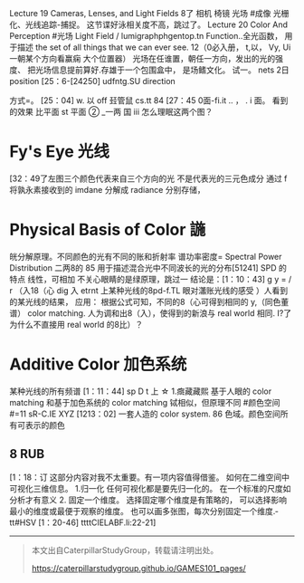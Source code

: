 
Lecture 19
Cameras, Lenses, and Light Fields 8了
相机 椅镜 光场
#成像
光栅化、光线追踪-捕捉。
这节谍好泳相关度不高，跳过了。
Lecture 20
Color And Perception
#光场 Light Field / lumigraph­phgentop.tn Function..全光函数，
用于描述 the set of all things that we can ever see.
12（0必入册， t,以， Vy, Ui
一朝某个方向看赢痫 大个位置器）
光场在任谁置，朝任一方向，发出的光的强度、
把光场信息提前算好.存雄于一个包围盒中，
是场鳍文化。 试一。 nets 2日 position
[25：6-[24250] udfntg.SU direction

方式=。 [25：04]
w. 以
off 㠭管鼠 cs.tt 84
[27：45
0面-fi.it
..
，
.
i 面。
看到的效果 比平面 st 平面
②
_一两
国 iii
怎么理眠这两个图？
# Fy's Eye 光线
[32：49了左图三个颜色代表来自三个方向的光
不是代表光的三元色成分
通过 f 将孰永素接收到的 imdane 分­解成 radiance 分别存储，

# Physical Basis of Color 𧩹
㿠分解原理。不同颜色的光有不同的账和折射率
谱功率密度= Spectral Power Distribution 二两8的 85
用于描述混合光中不同波长的光的分布[51241]
SPD 的特点 线性，可相加
不关心眼睛的是绿原理，跳过一
结论是：[1：10：43]
g y = / r （入18（心 dig 入
etrn­t 上某种光线的8pd­-f.TL 眼对𤄙账光线的感受
）人看到的某光线的结果，
应用：
根据公式可知，不同的8（心可得到相同的 y,（同色董谱）
color matching.
人为调和出8（入），使得到的新浪与 real world 相同.
I?了为什么不直接用 real world 的8比）？
# Additive Color 加色系统
某种光线的所有频谱
[1：11：44] sp D t
上
☆ 1.癍藏藏熙
基于人眼的 color matching 和基于加色系统的 color matching
铽相似，但原理不同
#颜色空间
#=11 sR-C.IE XYZ [1213：02]
一套人造的 color system. 86
色域。颜色空间所有可表示的颜色
## 8 RUB
[1：18：订
这部分内容对我不太重要。有一项内容值得借鉴。
如何在二维空间中可视化三维信息。
1.归一化
任何可视化都是要先归一化的。
在一个标准的尺度如分析才有意义
2. 固定一个维度。
选择固定哪个维度是有策略的，
可以选择影响最小的维度或最便于观察的维度。
也可以画多张图，每次分别固定一个维度.­tt#HSV [1：20-46]
ttttCIELABF.li:22-21]




------------------------------

> 本文出自CaterpillarStudyGroup，转载请注明出处。
>
> https://caterpillarstudygroup.github.io/GAMES101_pages/